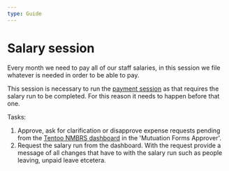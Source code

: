 ```yaml
---
type: Guide
---
```


# Salary session

Every month we need to pay all of our staff salaries, in this session we file whatever is needed in order to be able to pay.

This session is necessary to run the [payment session](payment-session.md) as that requires the salary run to be completed. For this reason it needs to happen before that one.

Tasks:

1. Approve, ask for clarification or disapprove expense requests pending from the [Tentoo NMBRS dashboard](https://tentoo.nmbrs.nl) in the 'Mutuation Forms Approver'.
1. Request the salary run from the dashboard. With the request provide a message of all changes that have to with the salary run such as people leaving, unpaid leave etcetera.
